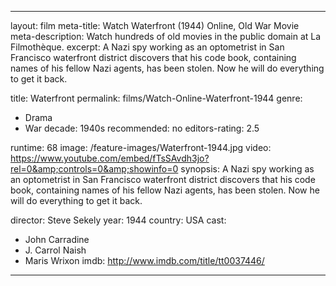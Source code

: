 ---

layout: film
meta-title: Watch Waterfront (1944) Online, Old War Movie
meta-description: Watch hundreds of old movies in the public domain at La Filmothèque.
excerpt: A Nazi spy working as an optometrist in San Francisco waterfront district discovers that his code book, containing names of his fellow Nazi agents, has been stolen. Now he will do everything to get it back.

title: Waterfront
permalink: films/Watch-Online-Waterfront-1944
genre:
- Drama
- War
decade: 1940s
recommended: no
editors-rating: 2.5


runtime: 68
image: /feature-images/Waterfront-1944.jpg
video: https://www.youtube.com/embed/fTsSAvdh3jo?rel=0&amp;controls=0&amp;showinfo=0
synopsis: A Nazi spy working as an optometrist in San Francisco waterfront district discovers that his code book, containing names of his fellow Nazi agents, has been stolen. Now he will do everything to get it back.

director: Steve Sekely
year: 1944
country: USA
cast:
- John Carradine
- J. Carrol Naish
- Maris Wrixon
imdb: http://www.imdb.com/title/tt0037446/

---